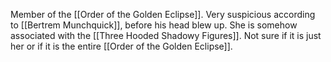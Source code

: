 Member of the [[Order of the Golden Eclipse]]. Very suspicious according to [[Bertrem Munchquick]], before his head blew up. She is somehow associated with the [[Three Hooded Shadowy Figures]]. Not sure if it is just her or if it is the entire [[Order of the Golden Eclipse]].